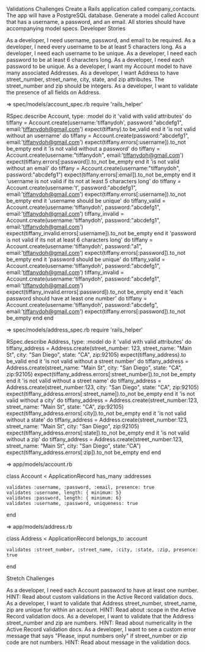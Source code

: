 Validations Challenges
Create a Rails application called company_contacts. The app will have a PostgreSQL database.
Generate a model called Account that has a username, a password, and an email.
All stories should have accompanying model specs.
Developer Stories

As a developer, I need username, password, and email to be required.
As a developer, I need every username to be at least 5 characters long.
As a developer, I need each username to be unique.
As a developer, I need each password to be at least 6 characters long.
As a developer, I need each password to be unique.
As a developer, I want my Account model to have many associated Addresses.
As a developer, I want Address to have street_number, street_name, city, state, and zip attributes. The street_number and zip should be integers.
As a developer, I want to validate the presence of all fields on Address.

=> spec/models/account_spec.rb
require 'rails_helper'

RSpec.describe Account, type: :model do
  it 'valid with valid attributes' do
    tiffany = Account.create(username:'tiffanydoh', password:"abcdefg1", email:'tiffanydoh@gmail.com')
    expect(tiffany).to be_valid
  end
  it 'is not valid without an username' do
    tiffany = Account.create(password:"abcdefg1", email:'tiffanydoh@gmail.com')
    expect(tiffany.errors[:username]).to_not be_empty
  end
  it 'is not valid without a password' do
    tiffany = Account.create(username:"tiffanydoh", email:'tiffanydoh@gmail.com')
    expect(tiffany.errors[:password]).to_not be_empty
  end
  it 'is not valid without an email' do
    tiffany = Account.create(username:"tiffanydoh", password:"abcdefg1")
    expect(tiffany.errors[:email]).to_not be_empty
  end
  it 'username is not valid if its not at least 5 characters long' do
    tiffany = Account.create(username:'t', password:"abcdefg1", email:'tiffanydoh@gmail.com')
    expect(tiffany.errors[:username]).to_not be_empty
  end
  it 'username should be unique' do
    tiffany_valid = Account.create(username:'tiffanydoh', password:"abcdefg1", email:'tiffanydoh@gmail.com')
    tiffany_invalid = Account.create(username:'tiffanydoh', password:"abcdefg1", email:'tiffanydoh@gmail.com')
    expect(tiffany_invalid.errors[:username]).to_not be_empty
  end
  it 'password is not valid if its not at least 6 characters long' do
    tiffany = Account.create(username:'tiffanydoh', password:"a1", email:'tiffanydoh@gmail.com')
    expect(tiffany.errors[:password]).to_not be_empty
  end
  it 'password should be unique' do
    tiffany_valid = Account.create(username:'tiffanydoh', password:"abcdefg1", email:'tiffanydoh@gmail.com')
    tiffany_invalid = Account.create(username:'tiffanydoh', password:"abcdefg1", email:'tiffanydoh@gmail.com')
    expect(tiffany_invalid.errors[:password]).to_not be_empty
  end
  it 'each password should have at least one number' do
    tiffany = Account.create(username:'tiffanydoh', password:"abcdefg", email:'tiffanydoh@gmail.com')
    expect(tiffany.errors[:password]).to_not be_empty
  end
end

=> spec/models/address_spec.rb
require 'rails_helper'

RSpec.describe Address, type: :model do
  it 'valid with valid attributes' do
  tiffany_address = Address.create(street_number: 123, street_name: "Main St", city: "San Diego", state: "CA", zip:92105)
  expect(tiffany_address).to be_valid
  end
  it 'is not valid without a street number' do
    tiffany_address = Address.create(street_name: "Main St", city: "San Diego", state: "CA", zip:92105)
    expect(tiffany_address.errors[:street_number]).to_not be_empty
  end
  it 'is not valid without a street name' do
    tiffany_address = Address.create(street_number:123, city: "San Diego", state: "CA", zip:92105)
    expect(tiffany_address.errors[:street_name]).to_not be_empty
  end
  it 'is not valid without a city' do
    tiffany_address = Address.create(street_number:123, street_name: "Main St", state: "CA", zip:92105)
    expect(tiffany_address.errors[:city]).to_not be_empty
  end
  it 'is not valid without a state' do
    tiffany_address = Address.create(street_number:123, street_name: "Main St", city: "San Diego", zip:92105)
    expect(tiffany_address.errors[:state]).to_not be_empty
  end
  it 'is not valid without a zip' do
    tiffany_address = Address.create(street_number:123, street_name: "Main St", city: "San Diego", state:"CA")
    expect(tiffany_address.errors[:zip]).to_not be_empty
  end
end

=> app/models/account.rb

class Account < ApplicationRecord
    has_many :addresses

    validates :username, :password, :email, presence: true
    validates :username, length: { minimum: 5}
    validates :password, length: { minimum: 6}
    validates :username, :password, uniqueness: true
    
end

=> app/models/address.rb

class Address < ApplicationRecord
    belongs_to :account

    validates :street_number, :street_name, :city, :state, :zip, presence: true
end



Stretch Challenges

As a developer, I need each Account password to have at least one number.
HINT: Read about custom validations in the Active Record validation docs.
As a developer, I want to validate that Address street_number, street_name, zip are unique for within an account.
HINT: Read about :scope in the Active Record validation docs.
As a developer, I want to validate that the Address street_number and zip are numbers.
HINT: Read about numericality in the Active Record validation docs.
As a developer, I want to see a custom error message that says "Please, input numbers only" if street_number or zip code are not numbers.
HINT: Read about message in the validation docs.
